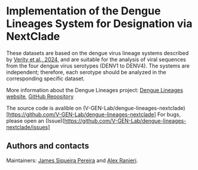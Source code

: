 # Implementation of the Dengue Lineages System for Designation via NextClade

These datasets are based on the dengue virus lineage systems described by [Verity et al., 2024](https://doi.org/10.1101/2024.05.16.24307504), and are suitable for the analysis of viral sequences from the four dengue virus serotypes (DENV1 to DENV4). The systems are independent; therefore, each serotype should be analyzed in the corresponding specific dataset.

More information about the Dengue Lineages project: [Dengue Lineages website](https://dengue-lineages.org/), [GitHub Repository](https://github.com/DENV-lineages)

The source code is avalible on (V-GEN-Lab/dengue-lineages-nextclade)[https://github.com/V-GEN-Lab/dengue-lineages-nextclade]
For bugs, please open an (Issue)[https://github.com/V-GEN-Lab/dengue-lineages-nextclade/issues]

## Authors and contacts

Maintainers: [James Siqueira Pereira](https://github.com/jamessiqueirap) and [Alex Ranieri](https://github.com/alex-ranieri).